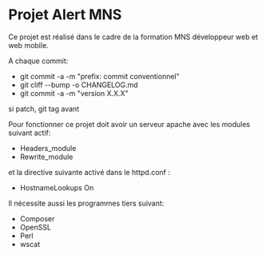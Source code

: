 # Projet Alert MNS

Ce projet est réalisé dans le cadre de la formation MNS développeur web et web mobile.

A chaque commit:

- git commit -a -m "prefix: commit conventionnel"
- git cliff --bump -o CHANGELOG.md
- git commit -a -m "version X.X.X"

si patch, git tag avant

Pour fonctionner ce projet doit avoir un serveur apache avec les modules suivant actif:

- Headers_module
- Rewrite_module

et la directive suivante activé dans le httpd.conf :

- HostnameLookups On

Il nécessite aussi les programmes tiers suivant:

- Composer
- OpenSSL
- Perl
- wscat
